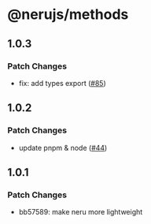 # @nerujs/methods

## 1.0.3

### Patch Changes

-   fix: add types export ([#85](https://github.com/ghostdevv/neru/pull/85))

## 1.0.2

### Patch Changes

-   update pnpm & node ([#44](https://github.com/ghostdevv/neru/pull/44))

## 1.0.1

### Patch Changes

-   bb57589: make neru more lightweight
